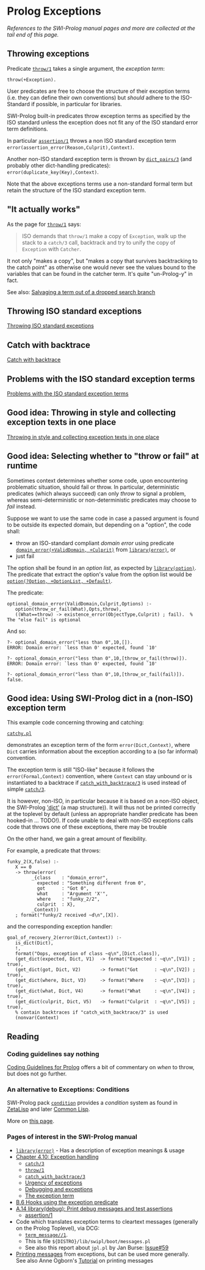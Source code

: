 # Prolog Exceptions

_References to the SWI-Prolog manual pages and more are collected at the tail end of this page._

## Throwing exceptions 

Predicate [`throw/1`](https://eu.swi-prolog.org/pldoc/doc_for?object=throw/1) takes a single argument, the _exception term_:

```text
throw(+Exception).
```

User predicates are free to choose the structure of their exception terms (i.e. they can define their own conventions) but _should_
adhere to the ISO-Standard if possible, in particular for libraries.

SWI-Prolog built-in predicates throw exception terms as specified by the ISO standard unless the exception does not fit any of
the ISO standard error term definitions.

In particular [`assertion/1`](https://eu.swi-prolog.org/pldoc/doc_for?object=assertion/1) throws a non ISO standard 
exception term `error(assertion_error(Reason,Culprit),Context)`. 

Another non-ISO standard exception term is thrown by [`dict_pairs/3`](https://eu.swi-prolog.org/pldoc/doc_for?object=dict_pairs/3)
(and probably other dict-handling predicates): `error(duplicate_key(Key),Context)`.

Note that the above exceptions terms use a non-standard formal term but retain the structure of the ISO standard exception term.

## "It actually works"

As the page for [`throw/1`](https://eu.swi-prolog.org/pldoc/doc_for?object=throw/1) says:

> ISO demands that `throw/1` make a copy of `Exception`, walk up the stack to a `catch/3` call, backtrack 
> and try to unify the copy of `Exception` with `Catcher`.

It not only "makes a copy", but "makes a copy that survives backtracking to the catch point" as otherwise
one would never see the values bound to the variables that can be found in the catcher term. It's quite "un-Prolog-y" in fact.

See also: [Salvaging a term out of a dropped search branch](../about_salvaging_a_term_out_of_a_dropped_search_branch)

## Throwing ISO standard exceptions

[Throwing ISO standard exceptions](throwing_iso_standard_exceptions.md)

## Catch with backtrace

[Catch with backtrace](catch_with_backtrace.md)

## Problems with the ISO standard exception terms

[Problems with the ISO standard exception terms](problems_with_the_iso_standard_exception_terms.md)

## Good idea: Throwing in style and collecting exception texts in one place

[Throwing in style and collecting exception texts in one place](throwing_in_style.md)

## Good idea: Selecting whether to "throw or fail" at runtime

Sometimes context determines whether some code, upon encountering 
problematic situation, should fail or throw. In particular, deterministic predicates
(which always succeed) can only _throw_ to signal a problem, whereas
semi-deterministic or non-deterministic predicates may choose to _fail_ instead.

Suppose we want to use the same code in case a passed argument is found to be
outside its expected domain, but depending on a "option", the code shall:

- throw an ISO-standard compliant _domain error_ using predicate
  [`domain_error(+ValidDomain, +Culprit)`](https://eu.swi-prolog.org/pldoc/doc_for?object=domain_error/2) 
  from [`library(error)`](https://eu.swi-prolog.org/pldoc/man?section=error), or
- just fail  
  
The option shall be found in an _option list_, as expected by
[`library(option)`](https://eu.swi-prolog.org/pldoc/man?section=option). The
predicate that extract the option's value from the option list would be
[`option(?Option, +OptionList, +Default)`](https://eu.swi-prolog.org/pldoc/doc_for?object=option/3).

The predicate:

```
optional_domain_error(ValidDomain,Culprit,Options) :-
   option(throw_or_fail(What),Opts,throw),
   ((What==throw) -> existence_error(ObjectType,Culprit) ; fail).  % The "else fail" is optional
```

And so:

```
?- optional_domain_error("less than 0",10,[]).
ERROR: Domain error: `less than 0' expected, found `10'
```

```
?- optional_domain_error("less than 0",10,[throw_or_fail(throw)]).
ERROR: Domain error: `less than 0' expected, found `10'
```

```
?- optional_domain_error("less than 0",10,[throw_or_fail(fail)]).
false.
```

## Good idea: Using SWI-Prolog dict in a (non-ISO) exception term

This example code concerning throwing and catching: 

[`catchy.pl`](code/catchy.pl)

demonstrates an exception term of the form `error(Dict,Context)`, where `Dict` carries information 
about the exception according to a (so far informal) convention.

The exception term is still "ISO-like" because it follows the `error(Formal,Context)` convention, 
where `Context` can stay unbound or is instantiated to a backtrace if [`catch_with_backtrace/3`]() 
is used instead of simple [`catch/3`](). 

It is however, non-ISO, in particular because it is based on a non-ISO object, the
SWI-Prolog ['dict'](https://eu.swi-prolog.org/pldoc/man?section=bidicts) (a map structure)).
It will thus not be printed correctly at the toplevel by default (unless an
appropriate handler predicate has been hooked-in ... TODO!). If code unable to deal
with non-ISO exceptions calls code that throws one of these exceptions, there may be
trouble

On the other hand, we gain a great amount of flexibility.

For example, a predicate that throws:

```
funky_2(X,false) :-
   X == 0
   -> throw(error(
         _{class    : "domain_error",
           expected : "Something different from 0",
           got      : "Got 0",
           what     : "Argument 'X'",
           where    : "funky_2/2",
           culprit  : X},
         _Context))
   ; format("funky/2 received ~d\n",[X]).
```

and the corresponding exception handler:

```
goal_of_recovery_2(error(Dict,Context)) :-
   is_dict(Dict),
   !,
   format("Oops, exception of class ~q\n",[Dict.class]),
   (get_dict(expected, Dict, V1)  -> format("Expected : ~q\n",[V1]) ; true),
   (get_dict(got, Dict, V2)       -> format("Got      : ~q\n",[V2]) ; true),
   (get_dict(where, Dict, V3)     -> format("Where    : ~q\n",[V3]) ; true),
   (get_dict(what, Dict, V4)      -> format("What     : ~q\n",[V4]) ; true),
   (get_dict(culprit, Dict, V5)   -> format("Culprit  : ~q\n",[V5]) ; true),
   % contain backtraces if "catch_with_backtrace/3" is used
   (nonvar(Context)    
```

## Reading

### Coding guidelines say nothing

[Coding Guidelines for Prolog](https://arxiv.org/abs/0911.2899) offers a bit of commentary on _when_ to throw, but does not go further.

### An alternative to Exceptions: Conditions

SWI-Prolog pack [`condition`](https://eu.swi-prolog.org/pack/list?p=condition) provides a _condition_ system as found in 
[ZetaLisp](https://en.wikipedia.org/wiki/Lisp_Machine_Lisp) and later [Common Lisp](https://en.wikipedia.org/wiki/Common_Lisp).

More on [this page](../about_conditions).
   
### Pages of interest in the SWI-Prolog manual

  - [`library(error)`](https://eu.swi-prolog.org/pldoc/man?section=error) - Has a description of exception meanings & usage
  - [Chapter 4.10: Exception handling](https://eu.swi-prolog.org/pldoc/man?section=exception)
     - [`catch/3`](https://www.swi-prolog.org/pldoc/doc_for?object=catch/3)
     - [`throw/1`](https://www.swi-prolog.org/pldoc/doc_for?object=throw/1)
     - [`catch_with_backtrace/3`](https://eu.swi-prolog.org/pldoc/doc_for?object=catch_with_backtrace/3)
     - [Urgency of exceptions](https://eu.swi-prolog.org/pldoc/man?section=urgentexceptions)
     - [Debugging and exceptions](https://eu.swi-prolog.org/pldoc/man?section=debugexceptions)
     - [The exception term](https://eu.swi-prolog.org/pldoc/man?section=exceptterm)
  - [B.6 Hooks using the exception predicate](https://eu.swi-prolog.org/pldoc/man?section=exception3)
  - [A.14 library(debug): Print debug messages and test assertions](https://eu.swi-prolog.org/pldoc/man?section=debug)
     - [assertion/1](https://eu.swi-prolog.org/pldoc/doc_for?object=assertion/1)
  - Code which translates exception terms to cleartext messages (generally on the Prolog Toplevel), via DCG:  
     - [`term_message//1`](https://www.swi-prolog.org/pldoc/doc/_SWI_/boot/messages.pl?show=src#term_message//1).
     - This is file `${DISTRO}/lib/swipl/boot/messages.pl`
     - See also this report about `jpl.pl` by Jan Burse: [Issue#59](https://github.com/SWI-Prolog/packages-jpl/issues/59)
  - [Printing messages](https://eu.swi-prolog.org/pldoc/man?section=printmsg) from exceptions, but can be used more generally. See 
    also Anne Ogborn's [Tutorial](http://www.pathwayslms.com/swipltuts/message/index.html) on printing messages
     


